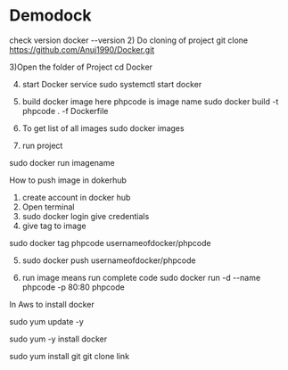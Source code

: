 # Demodock
check version
docker --version
2) Do cloning of project
git clone https://github.com/Anuj1990/Docker.git

3)Open the folder of Project
cd Docker

4) start Docker service
sudo systemctl start docker

5) build docker image
here phpcode is image name
sudo docker build -t phpcode . -f Dockerfile

6) To get list of all images 
sudo docker images

7) run project

 sudo docker run imagename
 
How to push image in dokerhub
1) create account in docker hub
2)  Open terminal
3) sudo docker login 
give credentials
4) give tag to image

sudo docker tag phpcode usernameofdocker/phpcode

5) sudo docker push usernameofdocker/phpcode

6) run image means run complete code
 sudo docker run -d --name phpcode -p 80:80 phpcode
 
 
 
 In Aws to install docker 
 
 sudo yum update -y

sudo yum -y install docker

 sudo yum install git
 git clone link 


